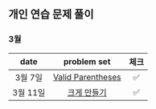## 개인 연습 문제 풀이

### 3월
| date       | problem set          | 체크 |
| :----------: | :--------------------: | :----: |
|3월 7일| [Valid Parentheses](https://leetcode.com/problems/valid-parentheses/) | ✅ |
|3월 11일|[크게 만들기](https://www.acmicpc.net/problem/2812)| ✅ |
